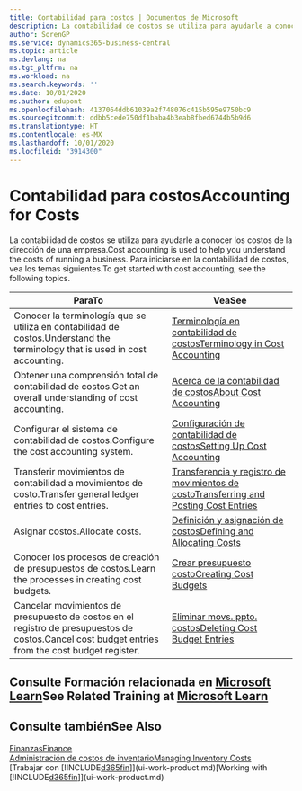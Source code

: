 ```yaml
---
title: Contabilidad para costos | Documentos de Microsoft
description: La contabilidad de costos se utiliza para ayudarle a conocer los costos de la dirección de una empresa. Para iniciarse en la contabilidad de costos, vea los temas siguientes.
author: SorenGP
ms.service: dynamics365-business-central
ms.topic: article
ms.devlang: na
ms.tgt_pltfrm: na
ms.workload: na
ms.search.keywords: ''
ms.date: 10/01/2020
ms.author: edupont
ms.openlocfilehash: 4137064ddb61039a2f748076c415b595e9750bc9
ms.sourcegitcommit: ddbb5cede750df1baba4b3eab8fbed6744b5b9d6
ms.translationtype: HT
ms.contentlocale: es-MX
ms.lasthandoff: 10/01/2020
ms.locfileid: "3914300"
---
```

# <a name="accounting-for-costs"></a><span data-ttu-id="c8825-104">Contabilidad para costos</span><span class="sxs-lookup"><span data-stu-id="c8825-104">Accounting for Costs</span></span>
<span data-ttu-id="c8825-105">La contabilidad de costos se utiliza para ayudarle a conocer los costos de la dirección de una empresa.</span><span class="sxs-lookup"><span data-stu-id="c8825-105">Cost accounting is used to help you understand the costs of running a business.</span></span> <span data-ttu-id="c8825-106">Para iniciarse en la contabilidad de costos, vea los temas siguientes.</span><span class="sxs-lookup"><span data-stu-id="c8825-106">To get started with cost accounting, see the following topics.</span></span>  

|<span data-ttu-id="c8825-107">Para</span><span class="sxs-lookup"><span data-stu-id="c8825-107">To</span></span>|<span data-ttu-id="c8825-108">Vea</span><span class="sxs-lookup"><span data-stu-id="c8825-108">See</span></span>|  
|--------|---------|  
|<span data-ttu-id="c8825-109">Conocer la terminología que se utiliza en contabilidad de costos.</span><span class="sxs-lookup"><span data-stu-id="c8825-109">Understand the terminology that is used in cost accounting.</span></span>|[<span data-ttu-id="c8825-110">Terminología en contabilidad de costos</span><span class="sxs-lookup"><span data-stu-id="c8825-110">Terminology in Cost Accounting</span></span>](finance-terminology-in-cost-accounting.md)|  
|<span data-ttu-id="c8825-111">Obtener una comprensión total de contabilidad de costos.</span><span class="sxs-lookup"><span data-stu-id="c8825-111">Get an overall understanding of cost accounting.</span></span>|[<span data-ttu-id="c8825-112">Acerca de la contabilidad de costos</span><span class="sxs-lookup"><span data-stu-id="c8825-112">About Cost Accounting</span></span>](finance-about-cost-accounting.md)|  
|<span data-ttu-id="c8825-113">Configurar el sistema de contabilidad de costos.</span><span class="sxs-lookup"><span data-stu-id="c8825-113">Configure the cost accounting system.</span></span>|[<span data-ttu-id="c8825-114">Configuración de contabilidad de costos</span><span class="sxs-lookup"><span data-stu-id="c8825-114">Setting Up Cost Accounting</span></span>](finance-set-up-cost-accounting.md)|  
|<span data-ttu-id="c8825-115">Transferir movimientos de contabilidad a movimientos de costo.</span><span class="sxs-lookup"><span data-stu-id="c8825-115">Transfer general ledger entries to cost entries.</span></span>|[<span data-ttu-id="c8825-116">Transferencia y registro de movimientos de costo</span><span class="sxs-lookup"><span data-stu-id="c8825-116">Transferring and Posting Cost Entries</span></span>](finance-transfer-and-post-cost-entries.md)|  
|<span data-ttu-id="c8825-117">Asignar costos.</span><span class="sxs-lookup"><span data-stu-id="c8825-117">Allocate costs.</span></span>|[<span data-ttu-id="c8825-118">Definición y asignación de costos</span><span class="sxs-lookup"><span data-stu-id="c8825-118">Defining and Allocating Costs</span></span>](finance-define-and-allocate-costs.md)|  
|<span data-ttu-id="c8825-119">Conocer los procesos de creación de presupuestos de costos.</span><span class="sxs-lookup"><span data-stu-id="c8825-119">Learn the processes in creating cost budgets.</span></span>|[<span data-ttu-id="c8825-120">Crear presupuesto costo</span><span class="sxs-lookup"><span data-stu-id="c8825-120">Creating Cost Budgets</span></span>](finance-create-cost-budgets.md)|
|<span data-ttu-id="c8825-121">Cancelar movimientos de presupuesto de costos en el registro de presupuestos de costos.</span><span class="sxs-lookup"><span data-stu-id="c8825-121">Cancel cost budget entries from the cost budget register.</span></span>|[<span data-ttu-id="c8825-122">Eliminar movs. ppto. costos</span><span class="sxs-lookup"><span data-stu-id="c8825-122">Deleting Cost Budget Entries</span></span>](finance-how-to-delete-cost-budget-entries.md)|

## <a name="see-related-training-at-microsoft-learn"></a><span data-ttu-id="c8825-123">Consulte Formación relacionada en [Microsoft Learn](/learn/paths/use-cost-accounting-dynamics-365-business-central/)</span><span class="sxs-lookup"><span data-stu-id="c8825-123">See Related Training at [Microsoft Learn](/learn/paths/use-cost-accounting-dynamics-365-business-central/)</span></span>

## <a name="see-also"></a><span data-ttu-id="c8825-124">Consulte también</span><span class="sxs-lookup"><span data-stu-id="c8825-124">See Also</span></span>  
[<span data-ttu-id="c8825-125">Finanzas</span><span class="sxs-lookup"><span data-stu-id="c8825-125">Finance</span></span>](finance.md)  
[<span data-ttu-id="c8825-126">Administración de costos de inventario</span><span class="sxs-lookup"><span data-stu-id="c8825-126">Managing Inventory Costs</span></span>](finance-manage-inventory-costs.md)  
<span data-ttu-id="c8825-127">[Trabajar con [!INCLUDE[d365fin](includes/d365fin_md.md)]](ui-work-product.md)</span><span class="sxs-lookup"><span data-stu-id="c8825-127">[Working with [!INCLUDE[d365fin](includes/d365fin_md.md)]](ui-work-product.md)</span></span>
